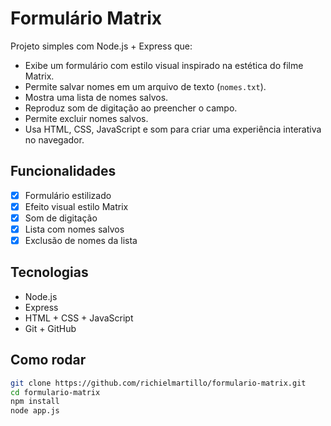 # Formulário Matrix

Projeto simples com Node.js + Express que:

- Exibe um formulário com estilo visual inspirado na estética do filme Matrix.
- Permite salvar nomes em um arquivo de texto (`nomes.txt`).
- Mostra uma lista de nomes salvos.
- Reproduz som de digitação ao preencher o campo.
- Permite excluir nomes salvos.
- Usa HTML, CSS, JavaScript e som para criar uma experiência interativa no navegador.

## Funcionalidades

- [x] Formulário estilizado
- [x] Efeito visual estilo Matrix
- [x] Som de digitação
- [x] Lista com nomes salvos
- [x] Exclusão de nomes da lista

## Tecnologias

- Node.js
- Express
- HTML + CSS + JavaScript
- Git + GitHub

## Como rodar

```bash
git clone https://github.com/richielmartillo/formulario-matrix.git
cd formulario-matrix
npm install
node app.js 
